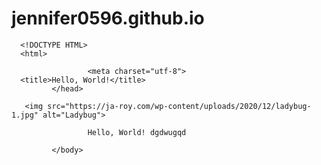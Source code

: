 # jennifer0596.github.io
      <!DOCTYPE HTML>
      <html>
<head>

                     <meta charset="utf-8">
      <title>Hello, World!</title>
             </head>
<body>
      
       <img src="https://ja-roy.com/wp-content/uploads/2020/12/ladybug-1.jpg" alt="Ladybug">

                     Hello, World! dgdwugqd
      
             </body>
</html>
